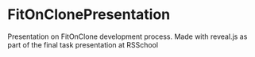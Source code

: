 # FitOnClonePresentation
Presentation on FitOnClone development process. Made with reveal.js as part of the final task presentation at RSSchool
